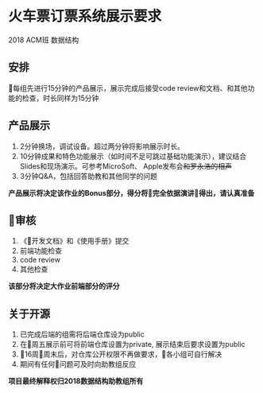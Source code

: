 # 火车票订票系统展示要求
2018 ACM班 数据结构

## 安排
每组先进行15分钟的产品展示，展示完成后接受code review和文档、和其他功能的检查，时长同样为15分钟

## 产品展示
1. 2分钟换场，调试设备。超过两分钟将影响展示时长。
2. 10分钟成果和特色功能展示（如时间不足可跳过基础功能演示），建议结合Slides和现场演示。可参考MicroSoft、 Apple发布会~~和罗永浩的相声~~
3. 3分钟Q&A，包括回答助教和其他同学的问题 

**产品展示将决定该作业的Bonus部分，得分将完全依据演讲得出，请认真准备**

## 审核
1. 《开发文档》和《使用手册》提交
2. 前端功能检查
3. code review
4. 其他检查

**该部分将决定大作业前端部分的评分**


## 关于开源
1. 已完成后端的组需将后端仓库设为public
2. 在周五展示前可将前端仓库设置为private, 展示结束后要求设置为public
3. 16周周末后，对仓库公开权限不再做要求，各小组可自行解决
4. 期间有任何问题可及时向助教组反应

**项目最终解释权归2018数据结构助教组所有**